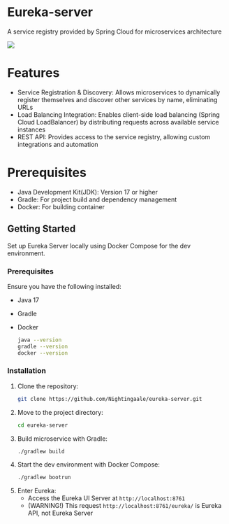 # Eureka-server
A service registry provided by Spring Cloud for microservices architecture
<p align="left">
  <img src="https://skillicons.dev/icons?i=java,spring,gradle,docker,git"/>
</p>

# Features

- Service Registration & Discovery: Allows microservices to dynamically register themselves and discover other services by name, eliminating URLs
- Load Balancing Integration: Enables client-side load balancing (Spring Cloud LoadBalancer) by distributing requests across available service instances
- REST API: Provides access to the service registry, allowing custom integrations and automation

# Prerequisites
- Java Development Kit(JDK): Version 17 or higher
- Gradle: For project build and dependency management
- Docker: For building container

## Getting Started

Set up Eureka Server locally using Docker Compose for the dev environment.

### Prerequisites

Ensure you have the following installed:
- Java 17
- Gradle
- Docker
  
  ```sh
  java --version
  gradle --version
  docker --version
  ```

### Installation

1. Clone the repository:
   ```sh
   git clone https://github.com/Nightingaale/eureka-server.git
   ```
2. Move to the project directory:
   ```sh
   cd eureka-server
   ```
3. Build microservice with Gradle:
    ```sh
   ./gradlew build
   ```
4. Start the dev environment with Docker Compose:
   ```sh
   ./gradlew bootrun
   ```
5. Enter Eureka:
   - Access the Eureka UI Server at `http://localhost:8761`
   - (WARNING!) This request `http://localhost:8761/eureka/` is Eureka API, not Eureka Server
